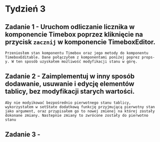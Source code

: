 # Tydzień 3

## Zadanie 1 - Uruchom odliczanie licznika w komponencie Timebox poprzez kliknięcie na przycisk `zacznij` w komponencie TimeboxEditor.

`Przeniosłem stan komponentu Timebox oraz jego metody do komponentu TimeboxEditable. Dane połączyłem z komponentami poniżej poprez props-y. W ten sposób uzyskałem możliwość modyfikacji stanu w górę.`

## Zadanie 2 - Zaimplementuj w inny sposób dodawanie, usuwanie i edycję elementów tablicy, bez modyfikacji starych wartości.
`Aby nie modyikować bezpośrednio pierwotnego stanu tablicy, wykorzystałem w setState dodatkową funkcję przyjmującą pierwotny stan jako argument, oraz przypisałem go to nowej zmienej na której zostały dokonane zmiany. Nastepnie zmiany to zwrócone zostały do pierwotno stanu`

## Zadanie 3 -


